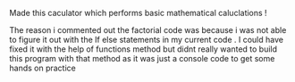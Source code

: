 Made this caculator which performs basic mathematical caluclations ! 

The reason i commented out the factorial code was because i was not able to figure it out with the If else statements 
in my current code . 
I could have fixed it with the help of functions method but didnt really wanted to build this program with that method 
as it was just a console code to get some hands on practice 
